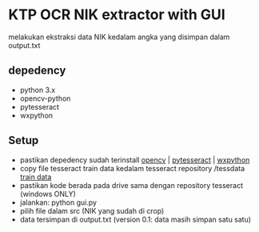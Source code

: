 # KTP OCR NIK extractor with GUI
melakukan ekstraksi data NIK kedalam angka yang disimpan dalam output.txt

## depedency
* python 3.x
* opencv-python
* pytesseract
* wxpython

## Setup
* pastikan depedency sudah terinstall [opencv](https://www.scivision.co/install-opencv-python-windows/) | [pytesseract](https://pypi.org/project/pytesseract/) | [wxpython](https://www.wxpython.org/pages/downloads/)
* copy file tesseract train data kedalam tesseract repository /tessdata [train data](https://github.com/kristiankevin/capture_doc/tree/master/support/tesseract_train_data)
* pastikan kode berada pada drive sama dengan repository tesseract (windows ONLY)
* jalankan: python gui.py
* pilih file dalam src (NIK yang sudah di crop)
* data tersimpan di output.txt (version 0.1: data masih simpan satu satu)
